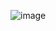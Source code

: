 ![image](https://github.com/mehmeterentunc/sql-quaries/assets/104003881/1eeabdd6-346c-4e96-bdac-53321f18a947)
